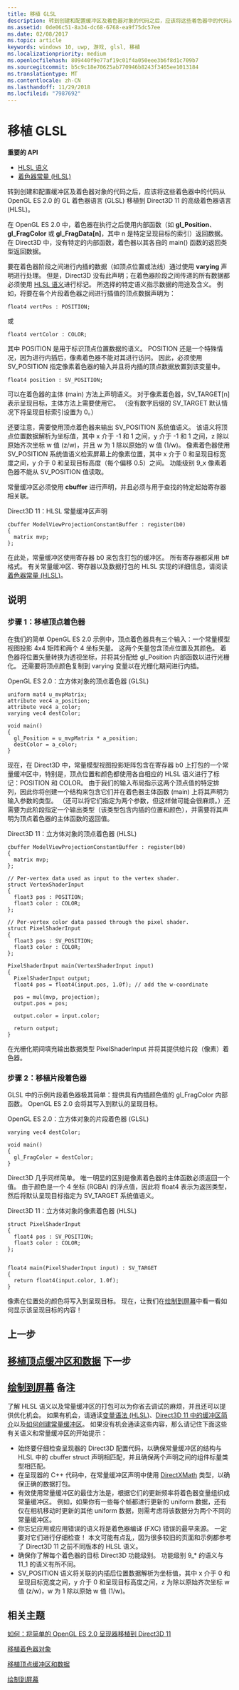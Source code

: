 ```yaml
---
title: 移植 GLSL
description: 转到创建和配置缓冲区及着色器对象的代码之后，应该将这些着色器中的代码从 OpenGL ES 2.0 的 GL 着色器语言 (GLSL) 移植到 Direct3D 11 的高级着色器语言 (HLSL)。
ms.assetid: 0de06c51-8a34-dc68-6768-ea9f75dc57ee
ms.date: 02/08/2017
ms.topic: article
keywords: windows 10, uwp, 游戏, glsl, 移植
ms.localizationpriority: medium
ms.openlocfilehash: 809440f9e77af19c01f4a050eee3b6f8d1c709b7
ms.sourcegitcommit: b5c9c18e70625ab770946b8243f3465ee1013184
ms.translationtype: MT
ms.contentlocale: zh-CN
ms.lasthandoff: 11/29/2018
ms.locfileid: "7987692"
---
```

# <a name="port-the-glsl"></a>移植 GLSL




**重要的 API**

-   [HLSL 语义](https://msdn.microsoft.com/library/windows/desktop/bb205574)
-   [着色器常量 (HLSL)](https://msdn.microsoft.com/library/windows/desktop/bb509581)

转到创建和配置缓冲区及着色器对象的代码之后，应该将这些着色器中的代码从 OpenGL ES 2.0 的 GL 着色器语言 (GLSL) 移植到 Direct3D 11 的高级着色器语言 (HLSL)。

在 OpenGL ES 2.0 中，着色器在执行之后使用内部函数（如 **gl\_Position**、**gl\_FragColor** 或 **gl\_FragData\[n\]**，其中 n 是特定呈现目标的索引）返回数据。 在 Direct3D 中，没有特定的内部函数，着色器以其各自的 main() 函数的返回类型返回数据。

要在着色器阶段之间进行内插的数据（如顶点位置或法线）通过使用 **varying** 声明进行处理。 但是，Direct3D 没有此声明；在着色器阶段之间传递的所有数据都必须使用 [HLSL 语义](https://msdn.microsoft.com/library/windows/desktop/bb205574)进行标记。 所选择的特定语义指示数据的用途及含义。 例如，将要在各个片段着色器之间进行插值的顶点数据声明为：

`float4 vertPos : POSITION;`

或

`float4 vertColor : COLOR;`

其中 POSITION 是用于标识顶点位置数据的语义。 POSITION 还是一个特殊情况，因为进行内插后，像素着色器不能对其进行访问。 因此，必须使用 SV\_POSITION 指定像素着色器的输入并且将内插的顶点数据放置到该变量中。

`float4 position : SV_POSITION;`

可以在着色器的主体 (main) 方法上声明语义。 对于像素着色器，SV\_TARGET\[n\] 表示呈现目标，主体方法上需要使用它。 （没有数字后缀的 SV\_TARGET 默认情况下将呈现目标索引设置为 0。）

还要注意，需要使用顶点着色器来输出 SV\_POSITION 系统值语义。 该语义将顶点位置数据解析为坐标值，其中 x 介于 -1 和 1 之间，y 介于 -1 和 1 之间，z 除以原始齐次坐标 w 值 (z/w)，并且 w 为 1 除以原始的 w 值 (1/w)。 像素着色器使用 SV\_POSITION 系统值语义检索屏幕上的像素位置，其中 x 介于 0 和呈现目标宽度之间，y 介于 0 和呈现目标高度（每个偏移 0.5）之间。 功能级别 9\_x 像素着色器不能从 SV\_POSITION 值读取。

常量缓冲区必须使用 **cbuffer** 进行声明，并且必须与用于查找的特定起始寄存器相关联。

Direct3D 11：HLSL 常量缓冲区声明

``` syntax
cbuffer ModelViewProjectionConstantBuffer : register(b0)
{
  matrix mvp;
};
```

在此处，常量缓冲区使用寄存器 b0 来包含打包的缓冲区。 所有寄存器都采用 b\# 格式。 有关常量缓冲区、寄存器以及数据打包的 HLSL 实现的详细信息，请阅读[着色器常量 (HLSL)](https://msdn.microsoft.com/library/windows/desktop/bb509581)。

<a name="instructions"></a>说明
------------
### <a name="step-1-port-the-vertex-shader"></a>步骤 1：移植顶点着色器

在我们的简单 OpenGL ES 2.0 示例中，顶点着色器具有三个输入：一个常量模型视图投影 4x4 矩阵和两个 4 坐标矢量。 这两个矢量包含顶点位置及其颜色。 着色器将位置矢量转换为透视坐标，并将其分配给 gl\_Position 内部函数以进行光栅化。 还需要将顶点颜色复制到 varying 变量以在光栅化期间进行内插。

OpenGL ES 2.0：立方体对象的顶点着色器 (GLSL)

``` syntax
uniform mat4 u_mvpMatrix; 
attribute vec4 a_position;
attribute vec4 a_color;
varying vec4 destColor;

void main()
{           
  gl_Position = u_mvpMatrix * a_position;
  destColor = a_color;
}
```

现在，在 Direct3D 中，常量模型视图投影矩阵包含在寄存器 b0 上打包的一个常量缓冲区中，特别是，顶点位置和颜色都使用各自相应的 HLSL 语义进行了标记：POSITION 和 COLOR。 由于我们的输入布局指示这两个顶点值的特定排列，因此你将创建一个结构来包含它们并在着色器主体函数 (main) 上将其声明为输入参数的类型。 （还可以将它们指定为两个参数，但这样做可能会很麻烦。）还需要为此阶段指定一个输出类型（该类型包含内插的位置和颜色），并需要将其声明为顶点着色器的主体函数的返回值。

Direct3D 11：立方体对象的顶点着色器 (HLSL)

``` syntax
cbuffer ModelViewProjectionConstantBuffer : register(b0)
{
  matrix mvp;
};

// Per-vertex data used as input to the vertex shader.
struct VertexShaderInput
{
  float3 pos : POSITION;
  float3 color : COLOR;
};

// Per-vertex color data passed through the pixel shader.
struct PixelShaderInput
{
  float3 pos : SV_POSITION;
  float3 color : COLOR;
};

PixelShaderInput main(VertexShaderInput input)
{
  PixelShaderInput output;
  float4 pos = float4(input.pos, 1.0f); // add the w-coordinate

  pos = mul(mvp, projection);
  output.pos = pos;

  output.color = input.color;

  return output;
}
```

在光栅化期间填充输出数据类型 PixelShaderInput 并将其提供给片段（像素）着色器。

### <a name="step-2-port-the-fragment-shader"></a>步骤 2：移植片段着色器

GLSL 中的示例片段着色器极其简单：提供具有内插颜色值的 gl\_FragColor 内部函数。 OpenGL ES 2.0 会将其写入到默认的呈现目标。

OpenGL ES 2.0：立方体对象的片段着色器 (GLSL)

``` syntax
varying vec4 destColor;

void main()
{
  gl_FragColor = destColor;
} 
```

Direct3D 几乎同样简单。 唯一明显的区别是像素着色器的主体函数必须返回一个值。 由于颜色是一个 4 坐标 (RGBA) 的浮点值，因此将 float4 表示为返回类型，然后将默认呈现目标指定为 SV\_TARGET 系统值语义。

Direct3D 11：立方体对象的像素着色器 (HLSL)

``` syntax
struct PixelShaderInput
{
  float4 pos : SV_POSITION;
  float3 color : COLOR;
};


float4 main(PixelShaderInput input) : SV_TARGET
{
  return float4(input.color, 1.0f);
}
```

像素在位置处的颜色将写入到呈现目标。 现在，让我们在[绘制到屏幕](draw-to-the-screen.md)中看一看如何显示该呈现目标的内容！

## <a name="previous-step"></a>上一步


[移植顶点缓冲区和数据](port-the-vertex-buffers-and-data-config.md) 下一步
---------
[绘制到屏幕](draw-to-the-screen.md) 备注
-------
了解 HLSL 语义以及常量缓冲区的打包可以为你省去调试的麻烦，并且还可以提供优化机会。 如果有机会，请通读[变量语法 (HLSL)](https://msdn.microsoft.com/library/windows/desktop/bb509706)、[Direct3D 11 中的缓冲区简介](https://msdn.microsoft.com/library/windows/desktop/ff476898)以及[如何创建常量缓冲区](https://msdn.microsoft.com/library/windows/desktop/ff476896)。 如果没有机会通读这些内容，那么请记住下面这些有关语义和常量缓冲区的开始提示：

-   始终要仔细检查呈现器的 Direct3D 配置代码，以确保常量缓冲区的结构与 HLSL 中的 cbuffer struct 声明相匹配，并且确保两个声明之间的组件标量类型相匹配。
-   在呈现器的 C++ 代码中，在常量缓冲区声明中使用 [DirectXMath](https://msdn.microsoft.com/library/windows/desktop/hh437833) 类型，以确保正确的数据打包。
-   有效使用常量缓冲区的最佳方法是，根据它们的更新频率将着色器变量组织成常量缓冲区。 例如，如果你有一些每个帧都进行更新的 uniform 数据，还有仅在相机移动时更新的其他 uniform 数据，则需考虑将该数据分为两个不同的常量缓冲区。
-   你忘记应用或应用错误的语义将是着色器编译 (FXC) 错误的最早来源。 一定要对它们进行仔细检查！ 本文可能有点乱，因为很多较旧的页面和示例都参考了 Direct3D 11 之前不同版本的 HLSL 语义。
-   确保你了解每个着色器的目标 Direct3D 功能级别。 功能级别 9\_\* 的语义与 11\_1 的语义有所不同。
-   SV\_POSITION 语义将关联的内插后位置数据解析为坐标值，其中 x 介于 0 和呈现目标宽度之间，y 介于 0 和呈现目标高度之间，z 为除以原始齐次坐标 w 值 (z/w)，w 为 1 除以原始 w 值 (1/w)。

## <a name="related-topics"></a>相关主题


[如何：将简单的 OpenGL ES 2.0 呈现器移植到 Direct3D 11](port-a-simple-opengl-es-2-0-renderer-to-directx-11-1.md)

[移植着色器对象](port-the-shader-config.md)

[移植顶点缓冲区和数据](port-the-vertex-buffers-and-data-config.md)

[绘制到屏幕](draw-to-the-screen.md)

 

 




